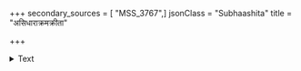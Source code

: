 +++
secondary_sources = [ "MSS_3767",]
jsonClass = "Subhaashita"
title = "असिधाराक्रमक्रीता"

+++

<details><summary>Text</summary>

असिधाराक्रमक्रीता वरमेकापि काकिणी।  
न परभ्रूविनिर्दिष्टा सागरान्तापि मेदिनी॥
</details>
